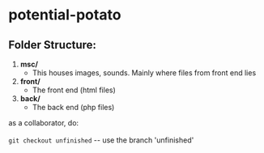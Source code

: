 # potential-potato

## Folder Structure:
1. **msc/** <br>
    - This houses images, sounds. Mainly where files from front end lies
2. **front/**   <br>
    - The front end (html files)
3. **back/**<br>
    - The back end  (php files)


as a collaborator, do:                                          
<br>
`git checkout unfinished`   -- use the branch 'unfinished' 
<br>
























